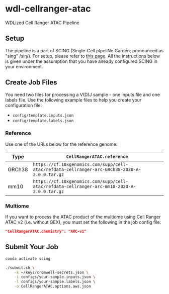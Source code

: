 # wdl-cellranger-atac

WDLized Cell Ranger ATAC Pipeline

## Setup

The pipeline is a part of SCING (Single-Cell pIpeliNe Garden; pronounced as "sing" /siŋ/). For setup, please refer to [this page](https://github.com/hisplan/scing). All the instructions below is given under the assumption that you have already configured SCING in your environment.

## Create Job Files

You need two files for processing a V(D)J sample - one inputs file and one labels file. Use the following example files to help you create your configuration file:

- `config/template.inputs.json`
- `config/template.labels.json`

### Reference

Use one of the URLs below for the reference genome:

Type       | `CellRangerATAC.reference`
---------- | ---------------------------------------------------------------------------------------------
GRCh38     | `https://cf.10xgenomics.com/supp/cell-atac/refdata-cellranger-arc-GRCh38-2020-A-2.0.0.tar.gz`
mm10       | `https://cf.10xgenomics.com/supp/cell-atac/refdata-cellranger-arc-mm10-2020-A-2.0.0.tar.gz`

### Multiome

If you want to process the ATAC product of the multiome using Cell Ranger ATAC v2 (i.e. without GEX), you must set the following in the job config file:

```json
"CellRangerATAC.chemistry": "ARC-v1"
```

## Submit Your Job

```bash
conda activate scing

./submit.sh \
    -k ~/keys/cromwell-secrets.json \
    -i configs/your-sample.inputs.json \
    -l configs/your-sample.labels.json \
    -o CellRangerATAC.options.aws.json
```
